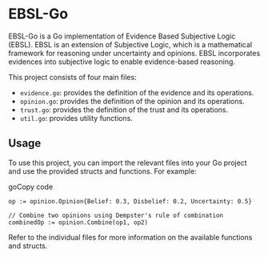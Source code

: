 EBSL-Go
=======

EBSL-Go is a Go implementation of Evidence Based Subjective Logic (EBSL). EBSL is an extension of Subjective Logic, which is a mathematical framework for reasoning under uncertainty and opinions. EBSL incorporates evidences into subjective logic to enable evidence-based reasoning.

This project consists of four main files:

*   `evidence.go`: provides the definition of the evidence and its operations.
*   `opinion.go`: provides the definition of the opinion and its operations.
*   `trust.go`: provides the definition of the trust and its operations.
*   `util.go`: provides utility functions.

Usage
-----

To use this project, you can import the relevant files into your Go project and use the provided structs and functions. For example:

goCopy code


``` // Create an opinion with a belief of 0.3, disbelief of 0.2, and uncertainty of 0.5
op := opinion.Opinion{Belief: 0.3, Disbelief: 0.2, Uncertainty: 0.5}  

// Combine two opinions using Dempster's rule of combination 
combinedOp := opinion.Combine(op1, op2)
```


Refer to the individual files for more information on the available functions and structs.
